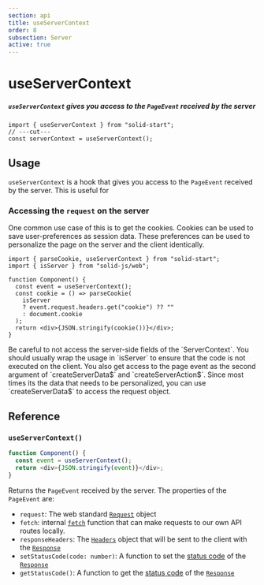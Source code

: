 ```yaml
---
section: api
title: useServerContext
order: 8
subsection: Server
active: true
---
```


# useServerContext

##### `useServerContext` gives you access to the `PageEvent` received by the server

<div class="text-lg">

```tsx twoslash
import { useServerContext } from "solid-start";
// ---cut---
const serverContext = useServerContext();
```

</div>

<table-of-contents></table-of-contents>

## Usage

`useServerContext` is a hook that gives you access to the `PageEvent` received by the server. This is useful for 

### Accessing the `request` on the server

One common use case of this is to get the cookies. Cookies can be used to save user-preferences as session data. These preferences can be used to personalize the page on the server and the client identically. 

```tsx twoslash 
import { parseCookie, useServerContext } from "solid-start";
import { isServer } from "solid-js/web";

function Component() {
  const event = useServerContext();
  const cookie = () => parseCookie(
    isServer 
    ? event.request.headers.get("cookie") ?? ""
    : document.cookie
  );
  return <div>{JSON.stringify(cookie())}</div>;
}

```

<aside type="warning">
Be careful to not access the server-side fields of the `ServerContext`. You should usually wrap the usage in `isServer` to ensure that the code is not executed on the client. You also get access to the page event as the second argument of `createServerData$` and `createServerAction$`. Since most times its the data that needs to be personalized, you can use `createServerData$` to access the request object.
</aside>

## Reference

### `useServerContext()`

```ts
function Component() {
  const event = useServerContext();
  return <div>{JSON.stringify(event)}</div>;
}
```

Returns the `PageEvent` received by the server. The properties of the `PageEvent` are:

- `request`: The web standard [`Request`][Request] object
- `fetch`: internal [`fetch`][fetch] function that can make requests to our own API routes locally.
- `responseHeaders`: The [`Headers`][Headers] object that will be sent to the client with the [`Response`][Response]
- `setStatusCode(code: number)`: A function to set the [status code][statuscode] of the [`Response`][Response]
- `getStatusCode()`: A function to get the [status code][statuscode] of the [`Response`][Response]

[Request]: https://developer.mozilla.org/en-US/docs/Web/API/Request
[fetch]: https://developer.mozilla.org/en-US/docs/Web/API/Fetch_API
[Headers]: https://developer.mozilla.org/en-US/docs/Web/API/Headers
[statuscode]: https://developer.mozilla.org/en-US/docs/Web/HTTP/Status
[Response]: https://developer.mozilla.org/en-US/docs/Web/API/Response
